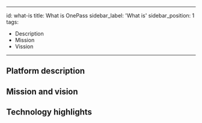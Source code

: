 ---
id: what-is
title: What is OnePass
sidebar_label: 'What is'
sidebar_position: 1
tags:
  - Description
  - Mission
  - Vission 
 ---

## Platform description 

## Mission and vision

## Technology highlights
